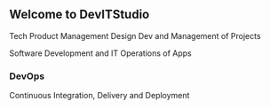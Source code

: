 ## Welcome to DevITStudio

Tech Product Management Design Dev and Management of Projects

Software Development and IT Operations of Apps

### DevOps

Continuous Integration, Delivery and Deployment
